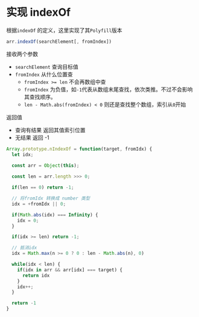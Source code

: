 # 实现 indexOf

根据`indexOf` 的定义，这里实现了其`Polyfill`版本

```javascript
arr.indexOf(searchElement[, fromIndex])
```

接收两个参数  

* `searchElement` 查询目标值 
* `fromIndex` 从什么位置查
  * `fromIndex >= len`   不会再数组中查
  * `fromIndex` 为负值，如`-1`代表从数组末尾查找，依次类推。不过不会影响其查找顺序。
  * `len - Math.abs(fromIndex) < 0`   则还是查找整个数组，索引从`0`开始

返回值

* 查询有结果 返回其值索引位置
* 无结果 返回 -1

```javascript
Array.prototype.nIndexOf = function(target, fromIdx) {
  let idx;
  
  const arr = Object(this);

  const len = arr.length >>> 0;

  if(len == 0) return -1;

  // 将fromIdx 转换成 number 类型
  idx = +fromIdx || 0;

  if(Math.abs(idx) === Infinity) {
    idx = 0;
  }

  if(idx >= len) return -1;

  // 抵消idx 
  idx = Math.max(n >= 0 ? 0 : len - Math.abs(n), 0)

  while(idx < len) {
    if(idx in arr && arr[idx] === target) {
      return idx
    }
    idx++;
  }

  return -1
}
```